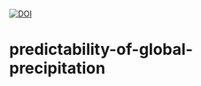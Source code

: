 [![DOI](https://zenodo.org/badge/484424164.svg)](https://zenodo.org/badge/latestdoi/484424164)

# predictability-of-global-precipitation

